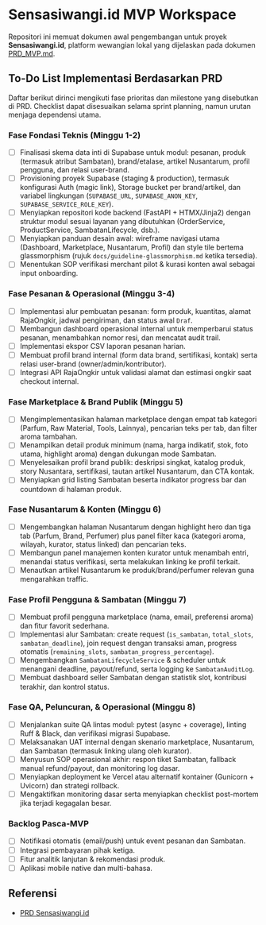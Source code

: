 # Sensasiwangi.id MVP Workspace

Repositori ini memuat dokumen awal pengembangan untuk proyek **Sensasiwangi.id**, platform wewangian lokal yang dijelaskan pada dokumen [PRD_MVP.md](PRD_MVP.md).

## To-Do List Implementasi Berdasarkan PRD
Daftar berikut dirinci mengikuti fase prioritas dan milestone yang disebutkan di PRD. Checklist dapat disesuaikan selama sprint planning, namun urutan menjaga dependensi utama.

### Fase Fondasi Teknis (Minggu 1-2)
- [ ] Finalisasi skema data inti di Supabase untuk modul: pesanan, produk (termasuk atribut Sambatan), brand/etalase, artikel Nusantarum, profil pengguna, dan relasi user-brand.
- [ ] Provisioning proyek Supabase (staging & production), termasuk konfigurasi Auth (magic link), Storage bucket per brand/artikel, dan variabel lingkungan (`SUPABASE_URL`, `SUPABASE_ANON_KEY`, `SUPABASE_SERVICE_ROLE_KEY`).
- [ ] Menyiapkan repositori kode backend (FastAPI + HTMX/Jinja2) dengan struktur modul sesuai layanan yang dibutuhkan (OrderService, ProductService, SambatanLifecycle, dsb.).
- [ ] Menyiapkan panduan desain awal: wireframe navigasi utama (Dashboard, Marketplace, Nusantarum, Profil) dan style tile bertema glassmorphism (rujuk `docs/guideline-glassmorphism.md` ketika tersedia).
- [ ] Menentukan SOP verifikasi merchant pilot & kurasi konten awal sebagai input onboarding.

### Fase Pesanan & Operasional (Minggu 3-4)
- [ ] Implementasi alur pembuatan pesanan: form produk, kuantitas, alamat RajaOngkir, jadwal pengiriman, dan status awal `Draf`.
- [ ] Membangun dashboard operasional internal untuk memperbarui status pesanan, menambahkan nomor resi, dan mencatat audit trail.
- [ ] Implementasi ekspor CSV laporan pesanan harian.
- [ ] Membuat profil brand internal (form data brand, sertifikasi, kontak) serta relasi user-brand (owner/admin/kontributor).
- [ ] Integrasi API RajaOngkir untuk validasi alamat dan estimasi ongkir saat checkout internal.

### Fase Marketplace & Brand Publik (Minggu 5)
- [ ] Mengimplementasikan halaman marketplace dengan empat tab kategori (Parfum, Raw Material, Tools, Lainnya), pencarian teks per tab, dan filter aroma tambahan.
- [ ] Menampilkan detail produk minimum (nama, harga indikatif, stok, foto utama, highlight aroma) dengan dukungan mode Sambatan.
- [ ] Menyelesaikan profil brand publik: deskripsi singkat, katalog produk, story Nusantara, sertifikasi, tautan artikel Nusantarum, dan CTA kontak.
- [ ] Menyiapkan grid listing Sambatan beserta indikator progress bar dan countdown di halaman produk.

### Fase Nusantarum & Konten (Minggu 6)
- [ ] Mengembangkan halaman Nusantarum dengan highlight hero dan tiga tab (Parfum, Brand, Perfumer) plus panel filter kaca (kategori aroma, wilayah, kurator, status linked) dan pencarian teks.
- [ ] Membangun panel manajemen konten kurator untuk menambah entri, menandai status verifikasi, serta melakukan linking ke profil terkait.
- [ ] Menautkan artikel Nusantarum ke produk/brand/perfumer relevan guna mengarahkan traffic.

### Fase Profil Pengguna & Sambatan (Minggu 7)
- [ ] Membuat profil pengguna marketplace (nama, email, preferensi aroma) dan fitur favorit sederhana.
- [ ] Implementasi alur Sambatan: create request (`is_sambatan`, `total_slots`, `sambatan_deadline`), join request dengan transaksi aman, progress otomatis (`remaining_slots`, `sambatan_progress_percentage`).
- [ ] Mengembangkan `SambatanLifecycleService` & scheduler untuk menangani deadline, payout/refund, serta logging ke `SambatanAuditLog`.
- [ ] Membuat dashboard seller Sambatan dengan statistik slot, kontribusi terakhir, dan kontrol status.

### Fase QA, Peluncuran, & Operasional (Minggu 8)
- [ ] Menjalankan suite QA lintas modul: pytest (async + coverage), linting Ruff & Black, dan verifikasi migrasi Supabase.
- [ ] Melaksanakan UAT internal dengan skenario marketplace, Nusantarum, dan Sambatan (termasuk linking ulang oleh kurator).
- [ ] Menyusun SOP operasional akhir: respon tiket Sambatan, fallback manual refund/payout, dan monitoring log dasar.
- [ ] Menyiapkan deployment ke Vercel atau alternatif kontainer (Gunicorn + Uvicorn) dan strategi rollback.
- [ ] Mengaktifkan monitoring dasar serta menyiapkan checklist post-mortem jika terjadi kegagalan besar.

### Backlog Pasca-MVP
- [ ] Notifikasi otomatis (email/push) untuk event pesanan dan Sambatan.
- [ ] Integrasi pembayaran pihak ketiga.
- [ ] Fitur analitik lanjutan & rekomendasi produk.
- [ ] Aplikasi mobile native dan multi-bahasa.

## Referensi
- [PRD Sensasiwangi.id](PRD_MVP.md)

